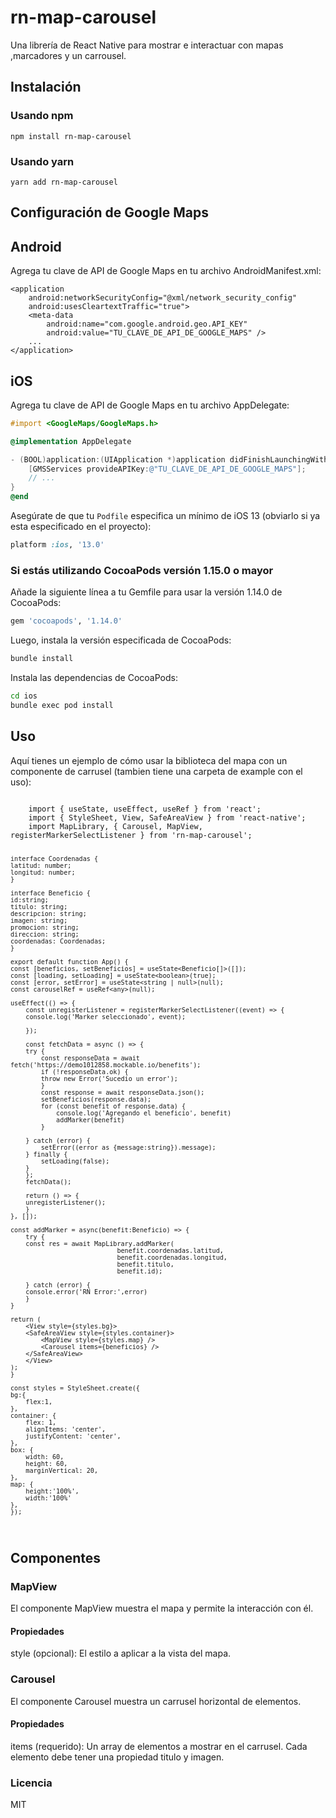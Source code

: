 # rn-map-carousel

Una librería de React Native para mostrar e interactuar con mapas ,marcadores y un carrousel.

## Instalación

### Usando npm
    
    npm install rn-map-carousel


### Usando yarn
    
    yarn add rn-map-carousel

## Configuración de Google Maps

## Android

Agrega tu clave de API de Google Maps en tu archivo AndroidManifest.xml:

<xml>
<manifest xmlns:android="http://schemas.android.com/apk/res/android"
    package="com.yourpackage">

    <application
        android:networkSecurityConfig="@xml/network_security_config"
        android:usesCleartextTraffic="true">
        <meta-data
            android:name="com.google.android.geo.API_KEY"
            android:value="TU_CLAVE_DE_API_DE_GOOGLE_MAPS" />
        ...
    </application>
</manifest>
</xml>

## iOS
Agrega tu clave de API de Google Maps en tu archivo AppDelegate:

```objective-c
#import <GoogleMaps/GoogleMaps.h>

@implementation AppDelegate

- (BOOL)application:(UIApplication *)application didFinishLaunchingWithOptions:(NSDictionary *)launchOptions {
    [GMSServices provideAPIKey:@"TU_CLAVE_DE_API_DE_GOOGLE_MAPS"];
    // ...
}
@end
```

Asegúrate de que tu `Podfile` especifica un mínimo de iOS 13 (obviarlo si ya esta especificado en el proyecto):

```ruby
platform :ios, '13.0'
```

### Si estás utilizando CocoaPods versión 1.15.0 o mayor
Añade la siguiente línea a tu Gemfile para usar la versión 1.14.0 de CocoaPods:

```ruby
gem 'cocoapods', '1.14.0'
```

Luego, instala la versión especificada de CocoaPods:
```sh
bundle install
```
Instala las dependencias de CocoaPods:
```sh
cd ios
bundle exec pod install
```

## Uso

Aquí tienes un ejemplo de cómo usar la biblioteca del mapa con un componente de carrusel (tambien tiene una carpeta de example con el uso):

<code>
    import { useState, useEffect, useRef } from 'react';
    import { StyleSheet, View, SafeAreaView } from 'react-native';
    import MapLibrary, { Carousel, MapView, registerMarkerSelectListener } from 'rn-map-carousel';

    interface Coordenadas {
    latitud: number;
    longitud: number;
    }

    interface Beneficio {
    id:string;
    titulo: string;
    descripcion: string;
    imagen: string;
    promocion: string;
    direccion: string;
    coordenadas: Coordenadas;
    }

    export default function App() {
    const [beneficios, setBeneficios] = useState<Beneficio[]>([]);
    const [loading, setLoading] = useState<boolean>(true);
    const [error, setError] = useState<string | null>(null);
    const carouselRef = useRef<any>(null);

    useEffect(() => {
        const unregisterListener = registerMarkerSelectListener((event) => {
        console.log('Marker seleccionado', event);
        
        });
        
        const fetchData = async () => {
        try {
            const responseData = await fetch('https://demo1012858.mockable.io/benefits');
            if (!responseData.ok) {
            throw new Error('Sucedio un error');
            }
            const response = await responseData.json();
            setBeneficios(response.data);
            for (const benefit of response.data) {
                console.log('Agregando el beneficio', benefit)
                addMarker(benefit)
            }

        } catch (error) {
            setError((error as {message:string}).message);
        } finally {
            setLoading(false);
        }
        };
        fetchData();

        return () => {
        unregisterListener();
        }
    }, []);

    const addMarker = async(benefit:Beneficio) => {
        try {
        const res = await MapLibrary.addMarker(
                                benefit.coordenadas.latitud, 
                                benefit.coordenadas.longitud, 
                                benefit.titulo, 
                                benefit.id);
                                
        } catch (error) {
        console.error('RN Error:',error)
        }
    }

    return (
        <View style={styles.bg}>
        <SafeAreaView style={styles.container}>
            <MapView style={styles.map} />
            <Carousel items={beneficios} />
        </SafeAreaView>
        </View>
    );
    }

    const styles = StyleSheet.create({
    bg:{
        flex:1,
    },
    container: {
        flex: 1,
        alignItems: 'center',
        justifyContent: 'center',
    },
    box: {
        width: 60,
        height: 60,
        marginVertical: 20,
    },
    map: {
        height:'100%',
        width:'100%'
    },
    });
</code>


## Componentes

### MapView

El componente MapView muestra el mapa y permite la interacción con él.

#### Propiedades

style (opcional): El estilo a aplicar a la vista del mapa.

### Carousel

El componente Carousel muestra un carrusel horizontal de elementos.

#### Propiedades

items (requerido): Un array de elementos a mostrar en el carrusel. Cada elemento debe tener una propiedad titulo y imagen.

### Licencia

MIT